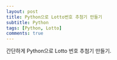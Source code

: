 ```yaml
---
layout: post
title: Python으로 Lotto번호 추첨기 만들기
subtitle: Python
tags: [Python, Lotto]
comments: true
---
```


간단하게 Python으로 Lotto 번호 추첨기 만들기.
